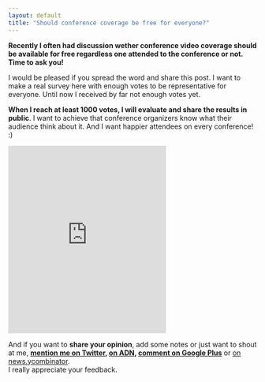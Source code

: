 ```yaml
---
layout: default
title: "Should conference coverage be free for everyone?"
---
```


**Recently I often had discussion wether conference video coverage should be available for free regardless one attended to the conference or not. Time to ask you!**

I would be pleased if you spread the word and share this post. I want to make a real survey here with enough votes to be representative for everyone. Until now I received by far not enough votes yet.

**When I reach at least 1000 votes, I will evaluate and share the results in public**. I want to achieve that conference organizers know what their audience think about it. And I want happier attendees on every conference! :)

<iframe src="https://docs.google.com/spreadsheet/embeddedform?formkey=dGZqclBYYUxuS0dQOElULXhvd3RISVE6MQ" width="320" height="380" frameborder="0" marginheight="0" marginwidth="0">Wird geladen...</iframe>

And if you want to **share your opinion**, add some notes or just want to shout at me, **[mention me on Twitter](https://twitter.com/anselmhannemann), [on ADN](https://alpha.app.net/anselm), [comment on Google Plus](https://plus.google.com/111125333979619018462/posts/V49kvz17CD7)** or [on news.ycombinator](http://news.ycombinator.com/item?id=4841615).  
I really appreciate your feedback.